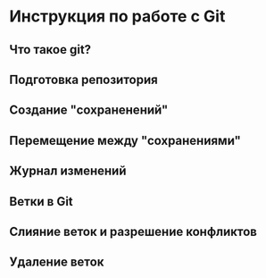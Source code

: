 # Инструкция по работе с Git

## Что такое git?

## Подготовка репозитория

## Создание "сохраненений"

## Перемещение между "сохранениями"

## Журнал изменений

## Ветки в Git

## Слияние веток и разрешение конфликтов

## Удаление веток